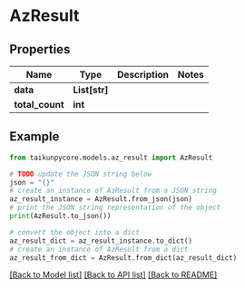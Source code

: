 # AzResult


## Properties

Name | Type | Description | Notes
------------ | ------------- | ------------- | -------------
**data** | **List[str]** |  | 
**total_count** | **int** |  | 

## Example

```python
from taikunpycore.models.az_result import AzResult

# TODO update the JSON string below
json = "{}"
# create an instance of AzResult from a JSON string
az_result_instance = AzResult.from_json(json)
# print the JSON string representation of the object
print(AzResult.to_json())

# convert the object into a dict
az_result_dict = az_result_instance.to_dict()
# create an instance of AzResult from a dict
az_result_from_dict = AzResult.from_dict(az_result_dict)
```
[[Back to Model list]](../README.md#documentation-for-models) [[Back to API list]](../README.md#documentation-for-api-endpoints) [[Back to README]](../README.md)


